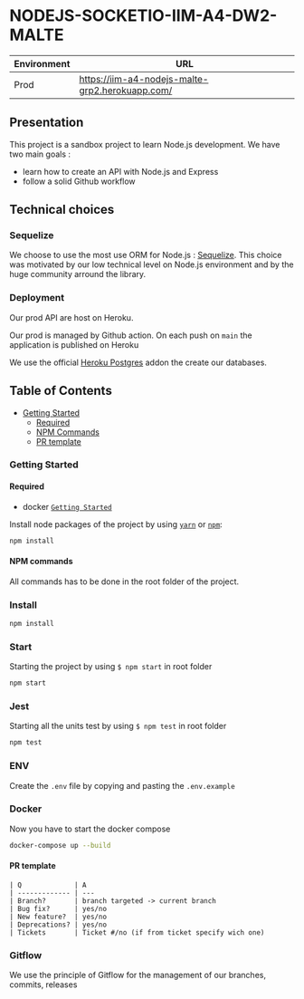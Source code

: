 # NODEJS-SOCKETIO-IIM-A4-DW2-MALTE

| Environment | URL                                                                                                         |
| ----------- | ----------------------------------------------------------------------------------------------------------- |
| Prod        | <a href="https://iim-a4-nodejs-malte-grp2.herokuapp.com/">https://iim-a4-nodejs-malte-grp2.herokuapp.com/     |


## Presentation

This project is a sandbox project to learn Node.js development. We have two main goals :

-   learn how to create an API with Node.js and Express
-   follow a solid Github workflow

## Technical choices

### Sequelize

We choose to use the most use ORM for Node.js : [Sequelize](https://sequelize.org/). This choice was motivated by our low technical level on Node.js environment and by the huge community arround the library.

### Deployment

Our prod API are host on Heroku.

Our prod is managed by Github action. On each push on `main` the application is published on Heroku 

We use the official [Heroku Postgres](https://elements.heroku.com/addons/heroku-postgresql) addon the create our databases.
  
  **Table of Contents**
-------------
* [Getting Started](#getting-started)
  - [Required](#required)
  - [NPM Commands](#npm-commands)
  - [PR template](#pr-template)
### Getting Started
#### Required
- docker [`Getting Started`](https://www.docker.com/get-started/)

Install node packages of the project by using [`yarn`](https://yarnpkg.com/) or [`npm`](https://www.npmjs.com/):
```bash
npm install
```
#### NPM commands
All commands has to be done in the root folder of the project.
### Install
```bash
npm install
```
### Start
Starting the project by using `$ npm start` in root folder
```bash
npm start
```
### Jest
Starting all the units test by using `$ npm test` in root folder
```bash
npm test
```

### ENV
Create the `.env` file by copying and pasting the `.env.example` 

### Docker
Now you have to start the docker compose
```bash
docker-compose up --build
```

#### PR template

```text
| Q             | A
| ------------- | ---
| Branch?       | branch targeted -> current branch
| Bug fix?      | yes/no
| New feature?  | yes/no
| Deprecations? | yes/no
| Tickets       | Ticket #/no (if from ticket specify wich one)
```
  
### Gitflow

We use the principle of Gitflow for the management of our branches, commits, releases
